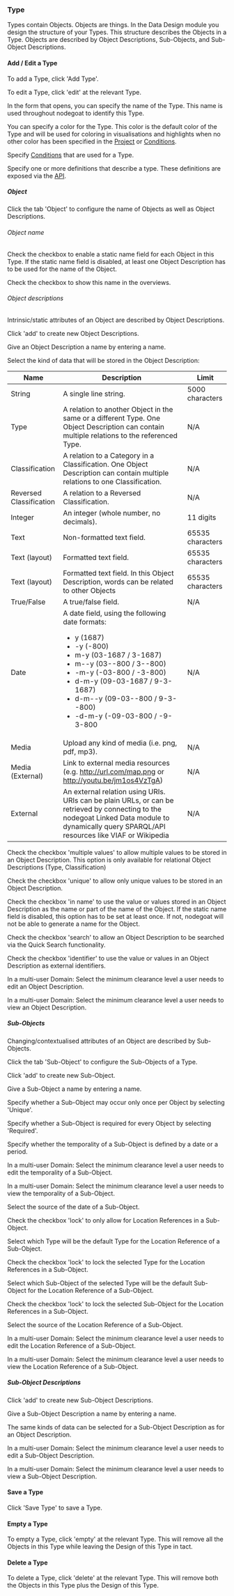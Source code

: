 ### Type

Types contain Objects. Objects are things. In the Data Design module you design the structure of your Types. This structure describes the Objects in a Type. Objects are described by Object Descriptions, Sub-Objects, and Sub-Object Descriptions.

#### Add / Edit a Type

To add a Type, click 'Add Type'.

To edit a Type, click 'edit' at the relevant Type.

In the form that opens, you can specify the name of the Type. This name is used throughout nodegoat to identify this Type.

You can specify a color for the Type. This color is the default color of the Type and will be used for coloring in visualisations and highlights when no other color has been specified in the [Project](/configuration/project/organise.md) or [Conditions](/usage/conditions/README.md).

Specify [Conditions](/usage/conditions/README.md) that are used for a Type.

Specify one or more definitions that describe a type. These definitions are exposed via the [API](/configuration/API/README.md).

##### Object

Click the tab 'Object' to configure the name of Objects as well as Object Descriptions.

###### Object name

Check the checkbox to enable a static name field for each Object in this Type. If the static name field is disabled, at least one Object Description has to be used for the name of the Object.

Check the checkbox to show this name in the overviews.

###### Object descriptions

Intrinsic/static attributes of an Object are described by Object Descriptions.

Click 'add' to create new Object Descriptions.

Give an Object Description a name by entering a name.

Select the kind of data that will be stored in the Object Description:

| Name | Description | Limit |
| -- | -- | -- |
| String | A single line string. | 5000 characters |
| Type | A relation to another Object in the same or a different Type. One Object Description can contain multiple relations to the referenced Type. | N/A |
| Classification |  A relation to a Category in a Classification. One Object Description can contain multiple relations to one Classification. | N/A |
| Reversed Classification |  A relation to a Reversed Classification. | N/A |
| Integer | An integer (whole number, no decimals). | 11 digits |
| Text | Non-formatted text field. | 65535 characters |
| Text (layout) | Formatted text field. | 65535 characters |
| Text (layout) | Formatted text field. In this Object Description, words can be related to other Objects | 65535 characters |
| True/False | A true/false field. | N/A |
| Date | A date field, using the following date formats:<ul><li>y (1687)</li><li>-y (-800)</li><li> m-y (03-1687 / 3-1687)</li><li>m--y (03--800 / 3--800)</li><li>-m-y (-03-800 / -3-800)</li><li>d-m-y (09-03-1687 / 9-3-1687)</li><li> d-m--y (09-03--800 / 9-3--800)</li><li>-d-m-y (-09-03-800 / -9-3-800</li></ul> | N/A |
| Media | Upload any kind of media (i.e. png, pdf, mp3). | N/A |
| Media (External) | Link to external media resources (e.g. http://url.com/map.png or http://youtu.be/jm1os4VzTgA) | N/A |
| External | An external relation using URIs. URIs can be plain URLs, or can be retrieved by connecting to the nodegoat Linked Data module to dynamically query SPARQL/API resources like VIAF or Wikipedia | N/A |

Check the checkbox 'multiple values' to allow multiple values to be stored in an Object Description. This option is only available for relational Object Descriptions (Type, Classification)

Check the checkbox 'unique' to allow only unique values to be stored in an Object Description.

Check the checkbox 'in name' to use the value or values stored in an Object Description as the name or part of the name of the Object. If the static name field is disabled, this option has to be set at least once. If not, nodegoat will not be able to generate a name for the Object.

Check the checkbox 'search' to allow an Object Description to be searched via the Quick Search functionality.

Check the checkbox 'identifier' to use the value or values in an Object Description as external identifiers.

In a multi-user Domain: Select the minimum clearance level a user needs to edit an Object Description.

In a multi-user Domain: Select the minimum clearance level a user needs to view an Object Description.

##### Sub-Objects

Changing/contextualised attributes of an Object are described by Sub-Objects.

Click the tab 'Sub-Object' to configure the Sub-Objects of a Type.

Click 'add' to create new Sub-Object.

Give a Sub-Object a name by entering a name.

Specify whether a Sub-Object may occur only once per Object by selecting 'Unique'.

Specify whether a Sub-Object is required for every Object by selecting 'Required'.

Specify whether the temporality of a Sub-Object is defined by a date or a period.

In a multi-user Domain: Select the minimum clearance level a user needs to edit the temporality of a Sub-Object.

In a multi-user Domain: Select the minimum clearance level a user needs to view the temporality of a Sub-Object.

Select the source of the date of a Sub-Object.

Check the checkbox 'lock' to only allow for Location References in a Sub-Object.

Select which Type will be the default Type for the Location Reference of a Sub-Object. 

Check the checkbox 'lock' to lock the selected Type for the Location References in a Sub-Object.

Select which Sub-Object of the selected Type will be the default Sub-Object for the Location Reference of a Sub-Object. 

Check the checkbox 'lock' to lock the selected Sub-Object for the Location References in a Sub-Object.

Select the source of the Location Reference of a Sub-Object.

In a multi-user Domain: Select the minimum clearance level a user needs to edit the Location Reference of a Sub-Object.

In a multi-user Domain: Select the minimum clearance level a user needs to view the Location Reference of a Sub-Object.

##### Sub-Object Descriptions

Click 'add' to create new Sub-Object Descriptions.

Give a Sub-Object Description a name by entering a name.

The same kinds of data can be selected for a Sub-Object Description as for an Object Description.

In a multi-user Domain: Select the minimum clearance level a user needs to edit a Sub-Object Description.

In a multi-user Domain: Select the minimum clearance level a user needs to view a Sub-Object Description.

#### Save a Type

Click 'Save Type' to save a Type.


#### Empty a Type

To empty a Type, click 'empty' at the relevant Type. This will remove all the Objects in this Type while leaving the Design of this Type in tact.

#### Delete a Type

To delete a Type, click 'delete' at the relevant Type. This will remove both the Objects in this Type plus the Design of this Type.
